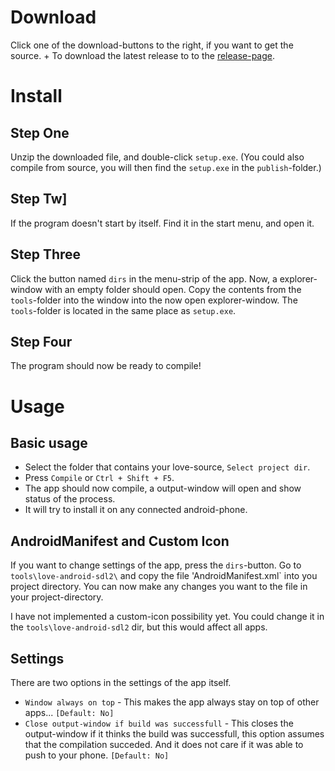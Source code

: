 # Download 
Click one of the download-buttons to the right, if you want to get the source. +
To download the latest release to to the [release-page](https://github.com/JakobS1n/Love2dToAPK/releases).
# Install
## Step One
Unzip the downloaded file, and double-click `setup.exe`. (You could also compile from source, you will then find the `setup.exe` in the `publish`-folder.)

## Step Tw]
If the program doesn't start by itself. Find it in the start menu, and open it.

## Step Three
Click the button named `dirs` in the menu-strip of the app. Now, a explorer-window with an empty folder should open. Copy the contents from the `tools`-folder into the window into the now open explorer-window. The `tools`-folder is located in the same place as `setup.exe`.

## Step Four
The program should now be ready to compile!

# Usage

Basic usage
-----------
- Select the folder that contains your love-source, `Select project dir`.
- Press `Compile` or `Ctrl + Shift + F5`.
- The app should now compile, a output-window will open and show status of the process.
- It will try to install it on any connected android-phone.

AndroidManifest and Custom Icon
--------------------------------
If you want to change settings of the app, press the `dirs`-button. Go to `tools\love-android-sdl2\` and copy the file 'AndroidManifest.xml` into you project directory. You can now make any changes you want to the file in your project-directory.

I have not implemented a custom-icon possibility yet. You could change it in the `tools\love-android-sdl2` dir, but this would affect all apps.

Settings
--------
There are two options in the settings of the app itself.

- `Window always on top` - This makes the app always stay on top of other apps... `[Default: No]`
- `Close output-window if build was successfull` - This closes the output-window if it thinks the build was successfull, this option assumes that the compilation succeded. And it does not care if it was able to push to your phone. `[Default: No]`
